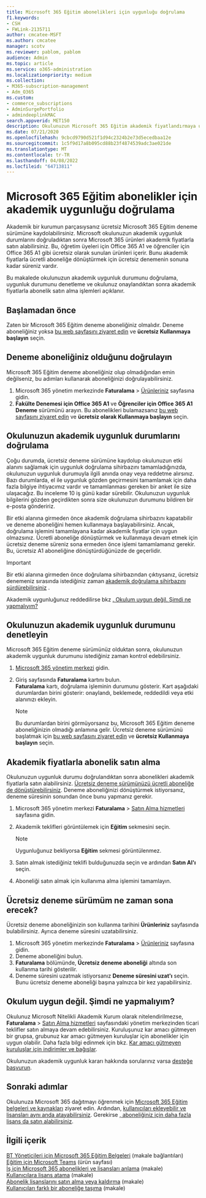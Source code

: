 ```yaml
---
title: Microsoft 365 Eğitim abonelikleri için uygunluğu doğrulama
f1.keywords:
- CSH
- FWLink-2135711
author: cmcatee-MSFT
ms.author: cmcatee
manager: scotv
ms.reviewer: pablom, pablom
audience: Admin
ms.topic: article
ms.service: o365-administration
ms.localizationpriority: medium
ms.collection:
- M365-subscription-management
- Adm_O365
ms.custom:
- commerce_subscriptions
- AdminSurgePortfolio
- admindeeplinkMAC
search.appverid: MET150
description: Okulunuzun Microsoft 365 Eğitim akademik fiyatlandırmaya uygunluğunu doğrulamayı öğrenin.
ms.date: 07/21/2020
ms.openlocfilehash: 9cbcd9790d521f1d94c2324b2e73d5ecedbaa12e
ms.sourcegitcommit: 1c5f9d17a8b095cd88b23f4874539adc3ae021de
ms.translationtype: MT
ms.contentlocale: tr-TR
ms.lasthandoff: 04/08/2022
ms.locfileid: "64713811"
---
```

# <a name="verify-academic-eligibility-for-microsoft-365-education-subscriptions"></a>Microsoft 365 Eğitim abonelikler için akademik uygunluğu doğrulama

Akademik bir kurumun parçasıysanız ücretsiz Microsoft 365 Eğitim deneme sürümüne kaydolabilirsiniz. Microsoft okulunuzun akademik uygunluk durumlarını doğruladıktan sonra Microsoft 365 ürünleri akademik fiyatlarla satın alabilirsiniz. Bu, öğretim üyeleri için Office 365 A1 ve öğrenciler için Office 365 A1 gibi ücretsiz olarak sunulan ürünleri içerir. Bunu akademik fiyatlarla ücretli aboneliğe dönüştürmek için ücretsiz denemenin sonuna kadar süreniz vardır.

Bu makalede okulunuzun akademik uygunluk durumunu doğrulama, uygunluk durumunu denetleme ve okulunuz onaylandıktan sonra akademik fiyatlarla abonelik satın alma işlemleri açıklanır.

## <a name="before-you-begin"></a>Başlamadan önce

Zaten bir Microsoft 365 Eğitim deneme aboneliğiniz olmalıdır. Deneme aboneliğiniz yoksa [bu web sayfasını ziyaret edin](https://www.microsoft.com/microsoft-365/academic/compare-office-365-education-plans?activetab=tab%3aprimaryr1) ve **ücretsiz Kullanmaya başlayın** seçin.

## <a name="verify-that-you-have-a-trial-subscription"></a>Deneme aboneliğiniz olduğunu doğrulayın

Microsoft 365 Eğitim deneme aboneliğiniz olup olmadığından emin değilseniz, bu adımları kullanarak aboneliğinizi doğrulayabilirsiniz.

1. Microsoft 365 yönetim merkezinde **Faturalama** \> <a href="https://go.microsoft.com/fwlink/p/?linkid=842054" target="_blank">Ürünleriniz</a> sayfasına gidin.
2. **Fakülte Denemesi için Office 365 A1** ve **Öğrenciler için Office 365 A1 Deneme** sürümünü arayın. Bu abonelikleri bulamazsanız [bu web sayfasını ziyaret edin](https://www.microsoft.com/microsoft-365/academic/compare-office-365-education-plans?activetab=tab%3aprimaryr1) ve **ücretsiz olarak Kullanmaya başlayın** seçin.

## <a name="verify-your-schools-academic-eligibility"></a>Okulunuzun akademik uygunluk durumlarını doğrulama

Çoğu durumda, ücretsiz deneme sürümüne kaydolup okulunuzun etki alanını sağlamak için uygunluk doğrulama sihirbazını tamamladığınızda, okulunuzun uygunluk durumuyla ilgili anında onay veya reddetme alırsınız. Bazı durumlarda, el ile uygunluk gözden geçirmesini tamamlamak için daha fazla bilgiye ihtiyacımız vardır ve tamamlanması gereken bir anket ile size ulaşacağız. Bu inceleme 10 iş günü kadar sürebilir. Okulunuzun uygunluk bilgilerini gözden geçirdikten sonra size okulunuzun durumunu bildiren bir e-posta göndeririz.

Bir etki alanına girmeden önce akademik doğrulama sihirbazını kapatabilir ve deneme aboneliğini hemen kullanmaya başlayabilirsiniz. Ancak, doğrulama işlemini tamamlayana kadar akademik fiyatlar için uygun olmazsınız. Ücretli aboneliğe dönüştürmek ve kullanmaya devam etmek için ücretsiz deneme süreniz sona ermeden önce işlemi tamamlamanız gerekir. Bu, ücretsiz A1 aboneliğine dönüştürdüğünüzde de geçerlidir.

> [!IMPORTANT]
> Bir etki alanına girmeden önce doğrulama sihirbazından çıktıysanız, ücretsiz denemeniz sırasında istediğiniz zaman [akademik doğrulama sihirbazını sürdürebilirsiniz](https://go.microsoft.com/fwlink/p/?linkid=2135255) .

Akademik uygunluğunuz reddedilirse bkz [. Okulum uygun değil. Şimdi ne yapmalıyım?](#my-school-isnt-eligible-what-do-i-do-now)

## <a name="check-the-status-of-your-schools-academic-eligibility"></a>Okulunuzun akademik uygunluk durumunu denetleyin

Microsoft 365 Eğitim deneme sürümünüz olduktan sonra, okulunuzun akademik uygunluk durumunu istediğiniz zaman kontrol edebilirsiniz.

1. <a href="https://go.microsoft.com/fwlink/p/?linkid=2024339" target="_blank">Microsoft 365 yönetim merkezi</a> gidin.
2. Giriş sayfasında **Faturalama** kartını bulun.\
    **Faturalama** kartı, doğrulama işleminin durumunu gösterir. Kart aşağıdaki durumlardan birini gösterir: onaylandı, beklemede, reddedildi veya etki alanınızı ekleyin.

    > [!NOTE]
    > Bu durumlardan birini görmüyorsanız bu, Microsoft 365 Eğitim deneme aboneliğinizin olmadığı anlamına gelir. Ücretsiz deneme sürümünü başlatmak için [bu web sayfasını ziyaret edin](https://www.microsoft.com/microsoft-365/academic/compare-office-365-education-plans?activetab=tab%3aprimaryr1) ve **ücretsiz Kullanmaya başlayın** seçin.

## <a name="buy-subscriptions-at-academic-prices"></a>Akademik fiyatlarla abonelik satın alma

Okulunuzun uygunluk durumu doğrulandıktan sonra abonelikleri akademik fiyatlarla satın alabilirsiniz. [Ücretsiz deneme sürümünüzü ücretli aboneliğe de dönüştürebilirsiniz](../try-or-buy-microsoft-365.md). Deneme aboneliğinizi dönüştürmek istiyorsanız, deneme süresinin sonundan önce bunu yapmanız gerekir.

1. Microsoft 365 yönetim merkezi **Faturalama** \> <a href="https://go.microsoft.com/fwlink/p/?linkid=868433" target="_blank">Satın Alma hizmetleri</a> sayfasına gidin.
2. Akademik teklifleri görüntülemek için **Eğitim** sekmesini seçin.

    > [!NOTE]
    > Uygunluğunuz bekliyorsa **Eğitim** sekmesi görüntülenmez.

3. Satın almak istediğiniz teklifi bulduğunuzda seçin ve ardından **Satın Al'ı** seçin.
4. Aboneliği satın almak için kullanıma alma işlemini tamamlayın.

## <a name="when-does-my-free-trial-end"></a>Ücretsiz deneme sürümüm ne zaman sona erecek?

Ücretsiz deneme aboneliğinizin son kullanma tarihini **Ürünleriniz** sayfasında bulabilirsiniz. Ayrıca deneme süresini uzatabilirsiniz.

1. Microsoft 365 yönetim merkezinde **Faturalama** \> <a href="https://go.microsoft.com/fwlink/p/?linkid=842054" target="_blank">Ürünleriniz</a> sayfasına gidin.
2. Deneme aboneliğini bulun.
3. **Faturalama** bölümünde, **Ücretsiz deneme aboneliği** altında son kullanma tarihi gösterilir.
4. Deneme süresini uzatmak istiyorsanız **Deneme süresini uzat'ı** seçin. Bunu ücretsiz deneme aboneliği başına yalnızca bir kez yapabilirsiniz.

## <a name="my-school-isnt-eligible-what-do-i-do-now"></a>Okulum uygun değil. Şimdi ne yapmalıyım?

Okulunuz Microsoft Nitelikli Akademik Kurum olarak nitelendirilmezse, **Faturalama** \> <a href="https://go.microsoft.com/fwlink/p/?linkid=868433" target="_blank">Satın Alma hizmetleri</a> sayfasındaki yönetim merkezinden ticari teklifler satın almaya devam edebilirsiniz. Kuruluşunuz kar amacı gütmeyen bir grupsa, grubunuz kar amacı gütmeyen kuruluşlar için abonelikler için uygun olabilir. Daha fazla bilgi edinmek için bkz. [Kar amacı gütmeyen kuruluşlar için indirimler ve bağışlar](https://www.microsoft.com/nonprofits/eligibility).

Okulunuzun akademik uygunluk kararı hakkında sorularınız varsa [desteğe başvurun](../../admin/get-help-support.md).

## <a name="next-steps"></a>Sonraki adımlar

Okulunuza Microsoft 365 dağıtmayı öğrenmek için [Microsoft 365 Eğitim belgeleri ve kaynakları](/microsoft-365/education/deploy/) ziyaret edin. Ardından, [kullanıcıları ekleyebilir ve lisansları aynı anda atayabilirsiniz](../../admin/add-users/add-users.md). Gerekirse [, aboneliğiniz için daha fazla lisans da satın alabilirsiniz](../licenses/buy-licenses.md).

## <a name="related-content"></a>İlgili içerik

[BT Yöneticileri için Microsoft 365 Eğitim Belgeleri](/education/itadmins) (makale bağlantıları)\
[Eğitim için Microsoft Teams](https://microsoft.com/education/products/teams/default.aspx) (ürün sayfası)\
[İş için Microsoft 365 abonelikleri ve lisansları anlama](../licenses/subscriptions-and-licenses.md) (makale)\
[Kullanıcılara lisans atama](../../admin/manage/assign-licenses-to-users.md) (makale)\
[Abonelik lisanslarını satın alma veya kaldırma](../licenses/buy-licenses.md) (makale)\
[Kullanıcıları farklı bir aboneliğe taşıma](move-users-different-subscription.md) (makale)
